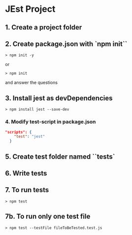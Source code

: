 # JEst Project

## 1. Create a project folder

## 2. Create package.json with `npm init``

```shell
> npm init -y
```

or

```shell
> npm init
```

and answer the questions

## 3. Install jest as devDependencies

```shell
> npm install jest --save-dev
```

### 4. Modify test-script in package.json

```json
"scripts": {
    "test": "jest"
  }
```

## 5. Create test folder named ``__tests__`

## 6. Write tests

## 7. To run tests

```shell
> npm test
```

## 7b. To run only one test file

```shell
> npm test --testFile fileToBeTested.test.js
```
